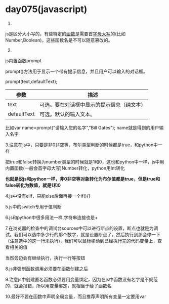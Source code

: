 # day075(javascript)

1.

js是区分大小写的，有些特定的[函数](http://www.so.com/s?q=函数&ie=utf-8&src=internal_wenda_recommend_textn)是需要首[字母](http://www.so.com/s?q=字母&ie=utf-8&src=internal_wenda_recommend_textn)[大写](http://www.so.com/s?q=大写&ie=utf-8&src=internal_wenda_recommend_textn)的(比如Number,Boolean)，这些函数名是不可以随意篡改的。

2.

js内置函数prompt

prompt()方法用于显示一个带有提示信息，并且用户可以输入的对话框。

prompt(text,defaultText);

| 参数        | 描述                                       |
| ----------- | ------------------------------------------ |
| text        | 可选。要在对话框中显示的提示信息（纯文本） |
| defaultText | 可选。默认的输入文本。                     |

比如var name=prompt("请输入您的名字","Bill Gates"); name就是得到的用户输入名字

3.注意在js中，只要是非0非空等，布尔类型判断的时候都是true，和python中一样

把true和false转换为number类型的时候就是1和0，这也和python中一样，js中用内置函数(一般会首字母大写)Number转化，python用Int转化

**也就是说js和python一样，非0非空等对象转化为布尔值都是true，但是true和false转化为数值，就是1和0**

4.js中没有elif，只能else后面再接一个if(){}

5.js中的switch专用于值判断

6.js和python中很多用法一样,字符串连接也是+

7.在浏览器的检查中的调试台sources中可以进行断点的设置，断点也就是为调试。我们可以选中多少行的那个数字，就是设置断点了，然后执行到那会停一下（注意选中的这一行未执行)，我们可以鼠标移动到已经执行完的代码变量上，查看相关的值

当然旁边会有继续执行，执行一行等按钮

8.js非强制函数调用必须要在函数创建之后

9.注意js中创建匿名函数必须要用变量绑定，因为在js中函数没有名字是不规范的，就会报错，所以用变量绑定，就相当于给了函数名

10.最好不要在函数中声明全局变量，而且推荐声明所有变量一定要用var
